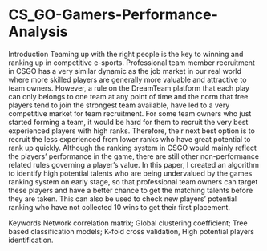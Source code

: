 # CS_GO-Gamers-Performance-Analysis

Introduction
Teaming up with the right people is the key to winning and ranking up in
competitive e-sports. Professional team member recruitment in CSGO has a very similar dynamic as the
job market in our real world where more skilled players are generally more valuable and attractive to team
owners. However, a rule on the DreamTeam platform that each play can only belongs to one team at any
point of time and the norm that free players tend to join the strongest team available, have led to a very
competitive market for team recruitment.
For some team owners who just started forming a team, it would be hard for them to recruit the
very best experienced players with high ranks. Therefore, their next best option is to recruit the less
experienced from lower ranks who have great potential to rank up quickly. Although the ranking system in
CSGO would mainly reflect the players’ performance in the game, there are still other non-performance
related rules governing a player’s value.
In this paper, I created an algorithm to identify high potential talents who are being undervalued by
the games ranking system on early stage, so that professional team owners can target these players and
have a better chance to get the matching talents before they are taken. This can also be used to check new
players’ potential ranking who have not collected 10 wins to get their first placement.

Keywords
Network correlation matrix; Global clustering coefficient; Tree based classification models; K-fold cross
validation, High potential players identification.
